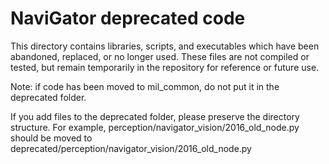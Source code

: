 # NaviGator deprecated code
This directory contains libraries, scripts, and executables which have been abandoned, replaced, or no longer used.
These files are not compiled or tested, but remain temporarily in the repository for reference or future use.

Note: if code has been moved to mil_common, do not put it in the deprecated folder.

If you add files to the deprecated folder, please preserve the directory structure. For example,
perception/navigator_vision/2016_old_node.py should be moved to deprecated/perception/navigator_vision/2016_old_node.py
